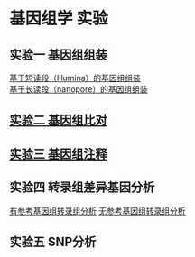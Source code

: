 # 基因组学 实验
 
## 实验一 基因组组装  
   [基于短读段（Illumina）的基因组组装](https://github.com/lukeping/GenomicLab/blob/master/Lab1_1.md)  
   [基于长读段（nanopore）的基因组组装](https://github.com/lukeping/GenomicLab/blob/master/Lab1_2.md)  
## [实验二 基因组比对](https://github.com/lukeping/GenomicLab/blob/master/Lab2.md)  
## [实验三 基因组注释](https://github.com/lukeping/GenomicLab/blob/master/Lab3.md)  
## 实验四 转录组差异基因分析
  [有参考基因组转录组分析](https://github.com/lukeping/GenomicLab/blob/master/Lab4_1.md)
  [无参考基因组转录组分析](https://github.com/lukeping/GenomicLab/blob/master/Lab4_2.md)
## 实验五 SNP分析  
